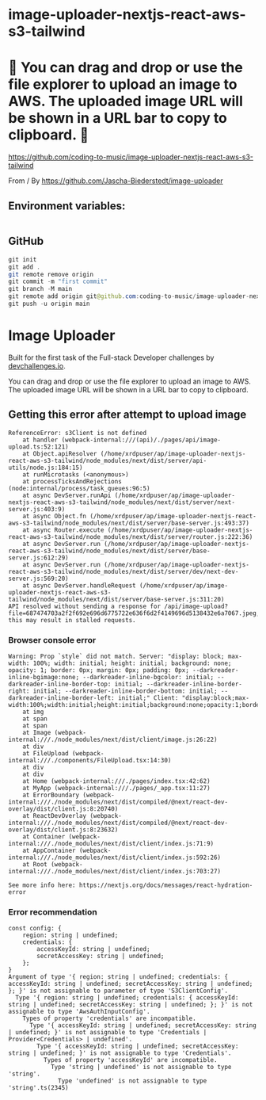 # image-uploader-nextjs-react-aws-s3-tailwind

# 🚀 You can drag and drop or use the file explorer to upload an image to AWS. The uploaded image URL will be shown in a URL bar to copy to clipboard. 🚀

https://github.com/coding-to-music/image-uploader-nextjs-react-aws-s3-tailwind

From / By https://github.com/Jascha-Biederstedt/image-uploader

## Environment variables:

```java

```

## GitHub

```java
git init
git add .
git remote remove origin
git commit -m "first commit"
git branch -M main
git remote add origin git@github.com:coding-to-music/image-uploader-nextjs-react-aws-s3-tailwind.git
git push -u origin main
```

# Image Uploader

Built for the first task of the Full-stack Developer challenges by [devchallenges.io](https://devchallenges.io/paths/full-stack-developer).

You can drag and drop or use the file explorer to upload an image to AWS. The uploaded image URL will be shown in a URL bar to copy to clipboard.

## Getting this error after attempt to upload image

```
ReferenceError: s3Client is not defined
    at handler (webpack-internal:///(api)/./pages/api/image-upload.ts:52:121)
    at Object.apiResolver (/home/xrdpuser/ap/image-uploader-nextjs-react-aws-s3-tailwind/node_modules/next/dist/server/api-utils/node.js:184:15)
    at runMicrotasks (<anonymous>)
    at processTicksAndRejections (node:internal/process/task_queues:96:5)
    at async DevServer.runApi (/home/xrdpuser/ap/image-uploader-nextjs-react-aws-s3-tailwind/node_modules/next/dist/server/next-server.js:403:9)
    at async Object.fn (/home/xrdpuser/ap/image-uploader-nextjs-react-aws-s3-tailwind/node_modules/next/dist/server/base-server.js:493:37)
    at async Router.execute (/home/xrdpuser/ap/image-uploader-nextjs-react-aws-s3-tailwind/node_modules/next/dist/server/router.js:222:36)
    at async DevServer.run (/home/xrdpuser/ap/image-uploader-nextjs-react-aws-s3-tailwind/node_modules/next/dist/server/base-server.js:612:29)
    at async DevServer.run (/home/xrdpuser/ap/image-uploader-nextjs-react-aws-s3-tailwind/node_modules/next/dist/server/dev/next-dev-server.js:569:20)
    at async DevServer.handleRequest (/home/xrdpuser/ap/image-uploader-nextjs-react-aws-s3-tailwind/node_modules/next/dist/server/base-server.js:311:20)
API resolved without sending a response for /api/image-upload?file=687474703a2f2f692e696d6775722e636f6d2f4149696d5138432e6a7067.jpeg, this may result in stalled requests.
```

### Browser console error

```
Warning: Prop `style` did not match. Server: "display: block; max-width: 100%; width: initial; height: initial; background: none; opacity: 1; border: 0px; margin: 0px; padding: 0px; --darkreader-inline-bgimage:none; --darkreader-inline-bgcolor: initial; --darkreader-inline-border-top: initial; --darkreader-inline-border-right: initial; --darkreader-inline-border-bottom: initial; --darkreader-inline-border-left: initial;" Client: "display:block;max-width:100%;width:initial;height:initial;background:none;opacity:1;border:0;margin:0;padding:0"
    at img
    at span
    at span
    at Image (webpack-internal:///./node_modules/next/dist/client/image.js:26:22)
    at div
    at FileUpload (webpack-internal:///./components/FileUpload.tsx:14:30)
    at div
    at div
    at Home (webpack-internal:///./pages/index.tsx:42:62)
    at MyApp (webpack-internal:///./pages/_app.tsx:11:27)
    at ErrorBoundary (webpack-internal:///./node_modules/next/dist/compiled/@next/react-dev-overlay/dist/client.js:8:20740)
    at ReactDevOverlay (webpack-internal:///./node_modules/next/dist/compiled/@next/react-dev-overlay/dist/client.js:8:23632)
    at Container (webpack-internal:///./node_modules/next/dist/client/index.js:71:9)
    at AppContainer (webpack-internal:///./node_modules/next/dist/client/index.js:592:26)
    at Root (webpack-internal:///./node_modules/next/dist/client/index.js:703:27) 

See more info here: https://nextjs.org/docs/messages/react-hydration-error
```

### Error recommendation

```
const config: {
    region: string | undefined;
    credentials: {
        accessKeyId: string | undefined;
        secretAccessKey: string | undefined;
    };
}
Argument of type '{ region: string | undefined; credentials: { accessKeyId: string | undefined; secretAccessKey: string | undefined; }; }' is not assignable to parameter of type 'S3ClientConfig'.
  Type '{ region: string | undefined; credentials: { accessKeyId: string | undefined; secretAccessKey: string | undefined; }; }' is not assignable to type 'AwsAuthInputConfig'.
    Types of property 'credentials' are incompatible.
      Type '{ accessKeyId: string | undefined; secretAccessKey: string | undefined; }' is not assignable to type 'Credentials | Provider<Credentials> | undefined'.
        Type '{ accessKeyId: string | undefined; secretAccessKey: string | undefined; }' is not assignable to type 'Credentials'.
          Types of property 'accessKeyId' are incompatible.
            Type 'string | undefined' is not assignable to type 'string'.
              Type 'undefined' is not assignable to type 'string'.ts(2345)
```